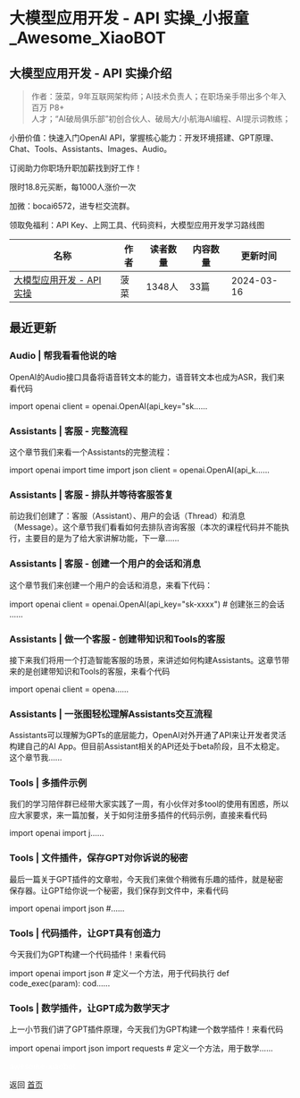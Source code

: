 # 大模型应用开发 - API 实操_小报童_Awesome_XiaoBOT

## 大模型应用开发 - API 实操介绍
> 作者：菠菜，9年互联网架构师；AI技术负责人；在职场亲手带出多个年入百万 P8+  
人才；“AI破局俱乐部”初创合伙人、破局大/小航海AI编程、AI提示词教练；    
    
小册价值：快速入门OpenAI API，掌握核心能力：开发环境搭建、GPT原理、Chat、Tools、Assistants、Images、Audio。    
    
订阅助力你职场升职加薪找到好工作！    
    
限时18.8元买断，每1000人涨价一次    
    
加微：bocai6572，进专栏交流群。    
    
领取免福利：API Key、上网工具、代码资料，大模型应用开发学习路线图  
  


|名称|作者|读者数量|内容数量|更新时间|
|---|---|---|---|---|
|[大模型应用开发 - API 实操](https://xiaobot.net/p/llm-app-dev-api?refer=9c3f1c95-a052-465a-9902-f6d75080262a)|菠菜|1348人|33篇|2024-03-16|

## 最近更新
### Audio | 帮我看看他说的啥

OpenAI的Audio接口具备将语音转文本的能力，语音转文本也成为ASR，我们来看代码

import openai client = openai.OpenAI(api_key="sk......

### Assistants | 客服 - 完整流程

这个章节我们来看一个Assistants的完整流程：

import openai import time import json client = openai.OpenAI(api_k......

### Assistants | 客服 - 排队并等待客服答复

前边我们创建了：客服（Assistant）、用户的会话（Thread）和消息（Message）。这个章节我们看看如何去排队咨询客服（本次的课程代码并不能执行，主要目的是为了给大家讲解功能，下一章......

### Assistants | 客服 - 创建一个用户的会话和消息

这个章节我们来创建一个用户的会话和消息，来看下代码：

import openai client = openai.OpenAI(api_key="sk-xxxx") # 创建张三的会话 ......

### Assistants | 做一个客服 - 创建带知识和Tools的客服

接下来我们将用一个打造智能客服的场景，来讲述如何构建Assistants。这章节带来的是创建带知识和Tools的客服，来看个代码

import openai client = opena......

### Assistants | 一张图轻松理解Assistants交互流程

Assistants可以理解为GPTs的底层能力，OpenAI对外开通了API来让开发者灵活构建自己的AI
App。但目前Assistant相关的API还处于beta阶段，且不太稳定。这个章节我......

### Tools | 多插件示例

我们的学习陪伴群已经带大家实践了一周，有小伙伴对多tool的使用有困惑，所以应大家要求，来一篇加餐，关于如何注册多插件的代码示例，直接来看代码

import openai import j......

### Tools | 文件插件，保存GPT对你诉说的秘密

最后一篇关于GPT插件的文章啦，今天我们来做个稍微有乐趣的插件，就是秘密保存器。让GPT给你说一个秘密，我们保存到文件中，来看代码

import openai import json #......

### Tools | 代码插件，让GPT具有创造力

今天我们为GPT构建一个代码插件！来看代码

import openai import json # 定义一个方法，用于代码执行 def code_exec(param): cod......

### Tools | 数学插件，让GPT成为数学天才

上一小节我们讲了GPT插件原理，今天我们为GPT构建一个数学插件！来看代码

import openai import json import requests # 定义一个方法，用于数学......


<a href="https://github.com/Reno9527/awesome-xiaobot" style="color: white; text-decoration: none;">awesome-xiaobot</a>

返回 [首页](../README.md)
